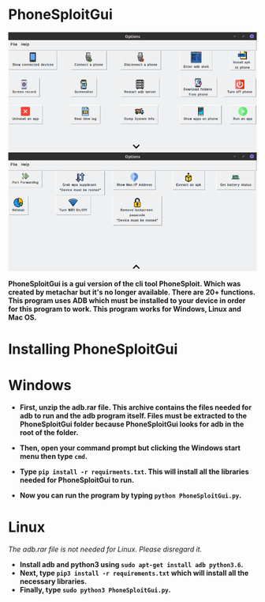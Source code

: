 # PhoneSploitGui

![Screenshot](Screenshots/Firstpage.png)
![Screenshot](Screenshots/Secondpage.png)

**PhoneSploitGui is a gui version of the cli tool PhoneSploit. Which was created by metachar but it's no longer available.
There are 20+ functions. This program uses ADB which must be installed to your device in order for this program to work. This program works for Windows, Linux and Mac OS.**

# Installing PhoneSploitGui
# Windows
* **First, unzip the adb.rar file. This archive contains the files needed for adb to run and the adb program itself. Files must be extracted to the PhoneSploitGui folder because PhoneSploitGui looks for adb in the root of the folder.**

* **Then, open your command prompt but clicking the Windows start menu then type ``cmd``.**
* **Type ``pip install -r requirments.txt``. This will install all the libraries needed for PhoneSploitGui to run.**
* **Now you can run the program by typing ``python PhoneSploitGui.py``.**

# Linux
_The adb.rar file is not needed for Linux. Please disregard it._

* **Install adb and python3 using ``sudo apt-get install adb python3.6``.**
* **Next, type ``pip3 install -r requirements.txt`` which will install all the necessary libraries.**
* **Finally, type ``sudo python3 PhoneSploitGui.py``.**

